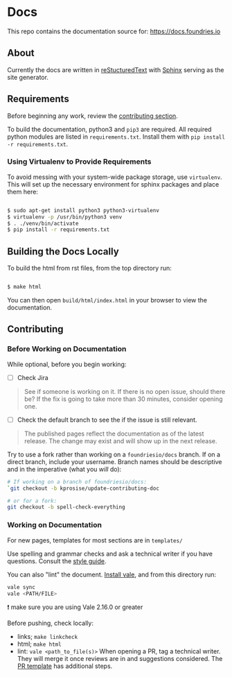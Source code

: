 # Docs

This repo contains the documentation source for: <https://docs.foundries.io>

## About

Currently the docs are written in
[reStucturedText](https://docutils.sourceforge.io/rst.html) with
[Sphinx](https://www.sphinx-doc.org/en/master/) serving as the site generator.

## Requirements

Before beginning any work, review the [contributing section](#contributing).

To build the documentation, python3 and `pip3` are required.
All required python modules are listed in `requirements.txt`.
Install them with `pip install -r requirements.txt`.

### Using Virtualenv to Provide Requirements

To avoid messing with your system-wide package storage, use `virtualenv`.
This will set up the necessary environment for sphinx packages and place them here:

```bash

$ sudo apt-get install python3 python3-virtualenv
$ virtualenv -p /usr/bin/python3 venv
$ . ./venv/bin/activate
$ pip install -r requirements.txt

```

## Building the Docs Locally

To build the html from rst files, from the top directory run:

```bash

$ make html

```

You can then open `build/html/index.html` in your browser to view the
documentation.

## Contributing

### Before Working on Documentation

While optional, before you begin working:

- [ ] Check Jira

> See if someone is working on it.
If there is no open issue, should there be?
If the fix is going to take more than 30 minutes, consider opening one.

- [ ] Check the default branch to see the if the issue is still relevant.

> The published pages reflect the documentation as of the latest release.
The change may exist and will show up in the next release.

Try to use a fork rather than working on a `foundriesio/docs` branch.
If on a direct branch, include your username.
Branch names should be descriptive and in the imperative (what you *will* do):

```bash
# If working on a branch of foundriesio/docs:
`git checkout -b kprosise/update-contributing-doc

# or for a fork:
git checkout -b spell-check-everything
```

### Working on Documentation

For new pages, templates for most sections are in `templates/`

Use spelling and grammar checks and ask a technical writer if you have questions.
Consult the [style guide](https://foundriesio.atlassian.net/wiki/spaces/ID/pages/2392067/Foundries.io+Style+and+Communication+Guide).

You can also "lint" the document.
[Install vale](https://vale.sh/docs/vale-cli/installation/), and from this directory run:

```bash
vale sync
vale <PATH/FILE>
```

:exclamation: make sure you are using Vale 2.16.0 or greater

Before pushing, check locally:

- links; `make linkcheck`
- html; `make html`
- lint: `vale <path_to_file(s)>`
When opening a PR, tag a technical writer.
They will merge it once reviews are in and suggestions considered.
The [PR template](.github/pull_request_template.md) has additional steps.

